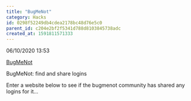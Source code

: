 ```yaml
---
title: "BugMeNot"
category: Hacks
id: 0298f52249db4cdea2178bc48d76e5c0
parent_id: c204e2bf2f5341d788d8103845738adc
created_at: 1591811571333
---
```


06/10/2020 13:53

[BugMeNot](http://bugmenot.com/)

BugMeNot: find and share logins

Enter a website below to see if the bugmenot community has shared any logins for it...
                